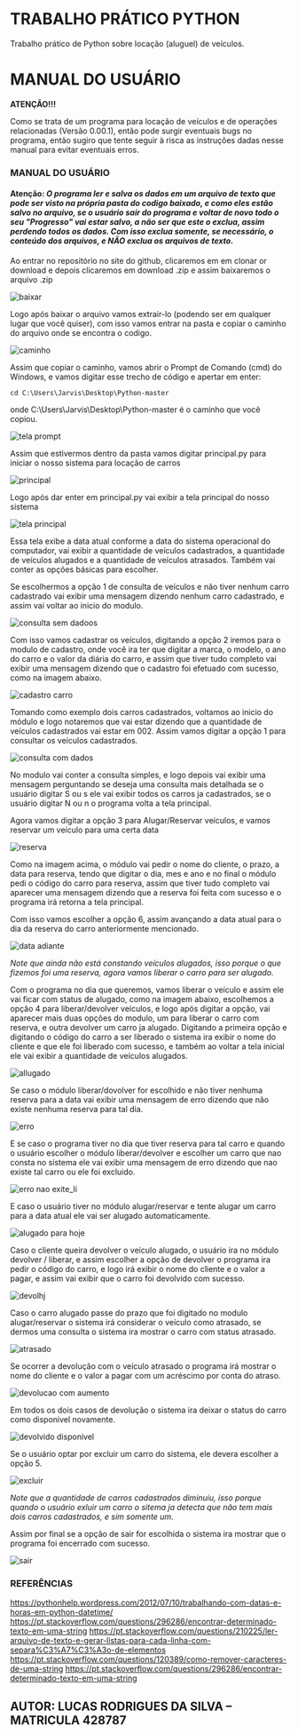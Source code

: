 # TRABALHO PRÁTICO PYTHON
Trabalho prático de Python sobre locação (aluguel) de veículos.

# <strong>MANUAL DO USUÁRIO</strong>

<strong>ATENÇÃO!!!</strong>

<p> Como se trata de um programa para locação de veículos e de
operações relacionadas (Versão 0.00.1), então pode surgir eventuais bugs no
programa, então sugiro que tente seguir à risca as instruções dadas nesse
manual para evitar eventuais erros.</p>


<h3> MANUAL DO USUÁRIO </h3>

<h4><strong>Atenção:</strong><em> O programa ler e salva os dados em um arquivo de texto que pode ser visto na própria pasta do codigo baixado, e como eles estão salvo no arquivo, se o usuário sair do programa e voltar de novo todo o seu "Progresso" vai estar salvo, a não ser que este o exclua, assim perdendo todos os dados. Com isso exclua somente, se necessário, o conteúdo dos arquivos, e <strong>NÃO</strong> exclua os arquivos de texto.</em></h4>
  
<p> Ao entrar no repositório no site do github, clicaremos em em clonar or download e depois clicaremos em download .zip 
  e assim baixaremos o arquivo .zip
  
  ![baixar](https://user-images.githubusercontent.com/43484645/48741699-2efb8680-ec43-11e8-9e7f-9771efa56644.PNG)

Logo após baixar o arquivo vamos extrair-lo (podendo ser em qualquer lugar que você quiser), com isso vamos entrar na pasta e copiar o caminho do arquivo onde se encontra o codigo.

![caminho](https://user-images.githubusercontent.com/43484645/48741947-25265300-ec44-11e8-8397-1ad5d4604230.PNG)

Assim que copiar o caminho, vamos abrir o Prompt de Comando (cmd) do Windows, e vamos digitar esse trecho de código e apertar em enter:

~~~CMD
cd C:\Users\Jarvis\Desktop\Python-master
~~~

onde C:\Users\Jarvis\Desktop\Python-master é o caminho que você copiou. 

![tela prompt](https://user-images.githubusercontent.com/43484645/48742443-235d8f00-ec46-11e8-818d-e1cee0ada2c9.PNG)

Assim que estivermos dentro da pasta vamos digitar principal.py para iniciar o nosso sistema para locação de carros

![principal](https://user-images.githubusercontent.com/43484645/48742465-33756e80-ec46-11e8-9ff9-05e4c14f6f6b.PNG)

Logo após dar enter em principal.py vai exibir a tela principal do nosso sistema

![tela principal](https://user-images.githubusercontent.com/43484645/48742525-691a5780-ec46-11e8-8b6a-40642ac69d3d.PNG)

Essa tela exibe a data atual conforme a data do sistema operacional do computador, vai exibir a quantidade de veículos cadastrados,
a quantidade de veículos alugados e a quantidade de veículos atrasados. Também vai conter as opções básicas para escolher.

Se escolhermos a opção 1 de consulta de veículos e não tiver nenhum carro cadastrado vai exibir uma mensagem dizendo nenhum carro cadastrado, e assim vai voltar ao inicio do modulo.

![consulta sem dadoos](https://user-images.githubusercontent.com/43484645/48742654-f65dac00-ec46-11e8-9823-7ad2dc497bd7.PNG)

Com isso vamos cadastrar os veículos, digitando a opção 2 iremos para o modulo de cadastro, onde você ira ter que digitar a marca, o modelo, o ano do carro e o valor da diária do carro, e assim que tiver tudo completo vai exibir uma mensagem dizendo que o cadastro foi efetuado com sucesso, como na imagem abaixo.

![cadastro carro](https://user-images.githubusercontent.com/43484645/48743383-07f48300-ec4a-11e8-893a-e6549c90587e.PNG)

Tomando como exemplo dois carros cadastrados, voltamos ao inicio do módulo e logo notaremos que vai estar dizendo que a quantidade de veículos cadastrados vai estar em 002. Assim vamos digitar a opção 1 para consultar os veículos cadastrados.

![consulta com dados](https://user-images.githubusercontent.com/43484645/48743588-d5975580-ec4a-11e8-97cb-bcc277b409a2.PNG)

No modulo vai conter a consulta simples, e logo depois vai exibir uma mensagem perguntando se deseja uma consulta mais detalhada se o usuário digitar S ou s ele vai exibir todos os carros ja cadastrados, se o usuário digitar N ou n o programa volta a tela principal.

Agora vamos digitar a opção 3 para Alugar/Reservar veículos, e vamos reservar um veículo para uma certa data

![reserva](https://user-images.githubusercontent.com/43484645/48743726-75ed7a00-ec4b-11e8-9896-622c14ee6d24.PNG)

Como na imagem acima, o módulo vai pedir o nome do cliente, o prazo, a data para reserva, tendo que digitar o dia, mes e ano e no final o módulo pedi o código do carro para reserva, assim que tiver tudo completo vai aparecer uma mensagem dizendo que a reserva foi feita com sucesso e o programa irá retorna a tela principal.

Com isso vamos escolher a opção 6, assim avançando a data atual para o dia da reserva do carro anteriormente mencionado.

![data adiante](https://user-images.githubusercontent.com/43484645/48743913-59057680-ec4c-11e8-8f66-9da52b69c20d.PNG)

<em>Note que ainda não está constando veículos alugados, isso porque o que fizemos foi uma reserva, agora vamos liberar o carro para ser alugado.</em>

Com o programa no dia que queremos, vamos liberar o veículo e assim ele vai ficar com status de alugado, como na imagem abaixo, escolhemos a opção 4 para liberar/devolver veículos, e logo após digitar a opção, vai aparecer mais duas opções do modulo, um para liberar o carro com reserva, e outra devolver um carro ja alugado. Digitando a primeira opção e digitando o código do carro a ser liberado o sistema ira exibir o nome do cliente e que ele foi liberado com sucesso, e também ao voltar a tela inicial ele vai exibir a quantidade de veículos alugados.

![allugado](https://user-images.githubusercontent.com/43484645/48744096-fd87b880-ec4c-11e8-9e16-19bc1f12b7eb.PNG)

Se caso o módulo liberar/dovolver for escolhido e não tiver nenhuma reserva para a data vai exibir uma mensagem de erro dizendo que não existe nenhuma reserva para tal dia.

![erro](https://user-images.githubusercontent.com/43484645/48744319-ec8b7700-ec4d-11e8-9833-3bec9d852a27.PNG)

E se caso o programa tiver no dia que tiver reserva para tal carro e quando o usuário escolher o módulo liberar/devolver e escolher um carro que nao consta no sistema ele vai exibir uma mensagem de erro dizendo que nao existe tal carro ou ele foi excluido.

![erro nao exite_li](https://user-images.githubusercontent.com/43484645/48744390-36745d00-ec4e-11e8-9ba6-a6eb80749c64.jpg)

E caso o usuário tiver no módulo alugar/reservar e tente alugar um carro para a data atual ele vai ser alugado automaticamente.

![alugado para hoje](https://user-images.githubusercontent.com/43484645/48744444-6e7ba000-ec4e-11e8-8fbb-be57834ed417.PNG)

Caso o cliente queira devolver o veículo alugado, o usuário ira no módulo devolver / liberar, e assim escolher a opção de devolver o programa ira pedir o código do carro, e logo irá exibir o nome do cliente e o valor a pagar, e assim vai exibir que o carro foi devolvido com sucesso.

![devolhj](https://user-images.githubusercontent.com/43484645/48744742-9f100980-ec4f-11e8-8040-e7b530261171.PNG)

Caso o carro alugado passe do prazo que foi digitado no modulo alugar/reservar o sistema irá considerar o veículo como atrasado, se dermos uma consulta o sistema ira mostrar o carro com status atrasado.

![atrasado](https://user-images.githubusercontent.com/43484645/48744839-1b0a5180-ec50-11e8-8bf4-8f3fcb196a46.PNG)

Se ocorrer a devolução com o veículo atrasado o programa irá mostrar o nome do cliente e o valor a pagar com um acréscimo por conta do atraso.

![devolucao com aumento](https://user-images.githubusercontent.com/43484645/48744782-d67eb600-ec4f-11e8-9024-a04217887eb1.PNG)

Em todos os dois casos de devolução o sistema ira deixar o status do carro como disponivel novamente.

![devolvido disponivel](https://user-images.githubusercontent.com/43484645/48744883-42f9b500-ec50-11e8-91d0-6868833d50f1.PNG)

Se o usuário optar por excluir um carro do sistema, ele devera escolher a opção 5.

![excluir](https://user-images.githubusercontent.com/43484645/48744920-74728080-ec50-11e8-9ab8-cbceb8e0530d.PNG)

<em>Note que a quantidade de carros cadastrados diminuiu, isso porque quando o usuário exluir um carro o sitema ja detecta que não tem mais dois carros cadastrados, e sim somente um.</em>

Assim por final se a opção de sair for escolhida o sistema ira mostrar que o programa foi encerrado com sucesso.

![sair](https://user-images.githubusercontent.com/43484645/48744988-c4e9de00-ec50-11e8-918c-132ed8afa095.PNG)

### <strong>REFERÊNCIAS</strong>

https://pythonhelp.wordpress.com/2012/07/10/trabalhando-com-datas-e-horas-em-python-datetime/
https://pt.stackoverflow.com/questions/296286/encontrar-determinado-texto-em-uma-string
https://pt.stackoverflow.com/questions/210225/ler-arquivo-de-texto-e-gerar-listas-para-cada-linha-com-separa%C3%A7%C3%A3o-de-elementos
https://pt.stackoverflow.com/questions/120389/como-remover-caracteres-de-uma-string
https://pt.stackoverflow.com/questions/296286/encontrar-determinado-texto-em-uma-string
## AUTOR: LUCAS RODRIGUES DA SILVA – MATRICULA 428787
